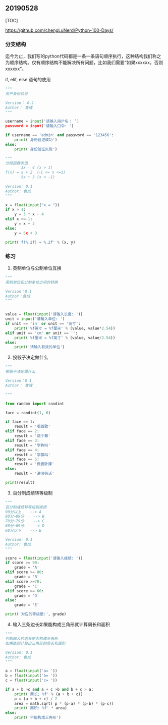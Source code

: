 ## 20190528

[TOC]

https://github.com/chengLuNerd/Python-100-Days/

### 分支结构

迄今为止，我们写的python代码都是一条一条语句顺序执行，这种结构我们称之为顺序结构。仅有顺序结构不能解决所有问题，比如我们需要“如果xxxxxx，否则xxxxxx”。



if, elif, else 语句的使用

```python
"""
用户身份验证

Version： 0.1
Author： 鲁成
"""

username = input('请输入用户名： ’)
password = input('请输入口令: ')

if username == 'admin' and password == '123456':
    print('身份验证成功')
else:
    print('身份验证失败')
```



```python
"""
分段函数求值
       3x - 4 (x > 1)
f(x) = x + 2 （-1 <= x <=1)
	   5x + 3 (x < -1)
	   
Version: 0.1
Author: 鲁成
"""

x = float(input("x = "))
if x > 1:
    y = 3 * x - 4
elif x >=-1:
    y = x + 2
else:
    y = 5x + 3

print('f(%.2f) = %.2f' % (x, y)

```

### 练习

1. 英制单位与公制单位互换

```python
"""
英制单位和公制单位之间的转换

Version：0.1
Author：鲁成
"""


value = float(input('请输入长度: '))
unit = input('请输入单位: ')
if unit == 'in' or unit == '英寸':
    print('%f英寸 = %f厘米' % (value, value*2.54))
elif unit == 'cm' or unit == '':
    print('%f厘米 = %f英寸' % (value, value/2.54))
else:
    print('请输入有效的单位')
```

2. 投骰子决定做什么

```python
"""
掷骰子决定做什么

Version：0.1
Author： 鲁成

"""

from random import randint

face = randint(1, 6)

if face == 1:
    result = '唱首歌'
elif face == 2:
    result = '跳个舞'
elif face == 3:
    result = '学狗叫'
elif face == 4:
    result = '学猫叫'
elif face == 5:
    result = '做俯卧撑'
else:
    result = '讲冷笑话'

print(result)
```

3. 百分制成绩转等级制

```python
"""
百分制成绩转等级制成绩
90分以上    --> A
80分~89分    --> B
70分~79分	   --> C
60分~69分    --> D
60分以下    --> E

Version: 0.1
Author: 鲁成
"""

score = float(input('请输入成绩: '))
if score >= 90:
    grade = 'A'
elif score >= 80:
    grade = 'B'
elif score >=70:
    grade = 'C'
elif score >= 60:
    grade = 'D'
else:
    grade = 'E'

print('对应的等级是:', grade)
```

4. 输入三条边长如果能构成三角形就计算周长和面积

```python
"""
判断输入的边长能否构成三角形
如果能则计算出三角形的周长和面积

Version: 0.1
Author: 鲁成
"""

a = float(input('a= '))
b = float(input('b= '))
c = float(input('c= '))

if a + b >c and a + c >b and b + c > a:
    print('周长; %f' % (a + b + c))
    p = (a + b + c) / 2
    area = math.sqrt( p * (p-a) * (p-b) * (p-c))
    print('面积: %f' * area)
else:
    print('不能构成三角形')
```

